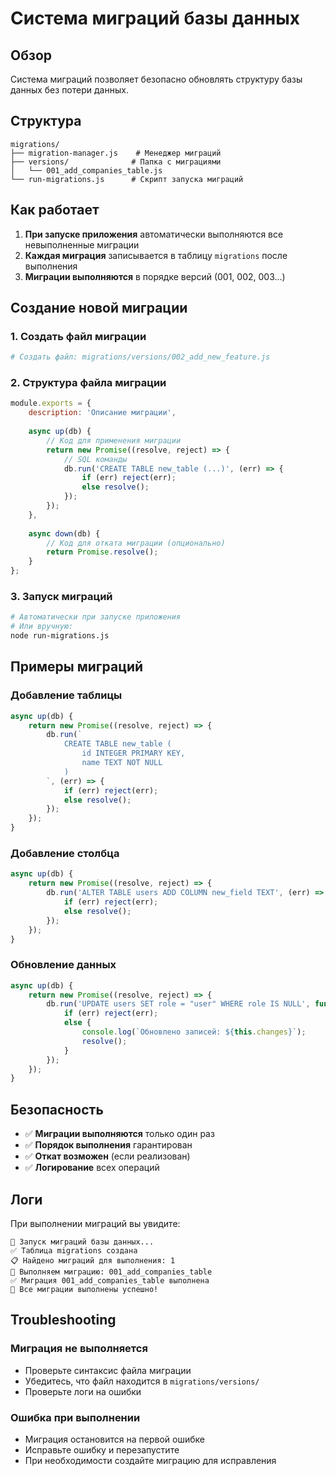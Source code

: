 # Система миграций базы данных

## Обзор

Система миграций позволяет безопасно обновлять структуру базы данных без потери данных.

## Структура

```
migrations/
├── migration-manager.js    # Менеджер миграций
├── versions/              # Папка с миграциями
│   └── 001_add_companies_table.js
└── run-migrations.js      # Скрипт запуска миграций
```

## Как работает

1. **При запуске приложения** автоматически выполняются все невыполненные миграции
2. **Каждая миграция** записывается в таблицу `migrations` после выполнения
3. **Миграции выполняются** в порядке версий (001, 002, 003...)

## Создание новой миграции

### 1. Создать файл миграции
```bash
# Создать файл: migrations/versions/002_add_new_feature.js
```

### 2. Структура файла миграции
```javascript
module.exports = {
    description: 'Описание миграции',
    
    async up(db) {
        // Код для применения миграции
        return new Promise((resolve, reject) => {
            // SQL команды
            db.run('CREATE TABLE new_table (...)', (err) => {
                if (err) reject(err);
                else resolve();
            });
        });
    },
    
    async down(db) {
        // Код для отката миграции (опционально)
        return Promise.resolve();
    }
};
```

### 3. Запуск миграций
```bash
# Автоматически при запуске приложения
# Или вручную:
node run-migrations.js
```

## Примеры миграций

### Добавление таблицы
```javascript
async up(db) {
    return new Promise((resolve, reject) => {
        db.run(`
            CREATE TABLE new_table (
                id INTEGER PRIMARY KEY,
                name TEXT NOT NULL
            )
        `, (err) => {
            if (err) reject(err);
            else resolve();
        });
    });
}
```

### Добавление столбца
```javascript
async up(db) {
    return new Promise((resolve, reject) => {
        db.run('ALTER TABLE users ADD COLUMN new_field TEXT', (err) => {
            if (err) reject(err);
            else resolve();
        });
    });
}
```

### Обновление данных
```javascript
async up(db) {
    return new Promise((resolve, reject) => {
        db.run('UPDATE users SET role = "user" WHERE role IS NULL', function(err) {
            if (err) reject(err);
            else {
                console.log(`Обновлено записей: ${this.changes}`);
                resolve();
            }
        });
    });
}
```

## Безопасность

- ✅ **Миграции выполняются** только один раз
- ✅ **Порядок выполнения** гарантирован
- ✅ **Откат возможен** (если реализован)
- ✅ **Логирование** всех операций

## Логи

При выполнении миграций вы увидите:
```
🚀 Запуск миграций базы данных...
✅ Таблица migrations создана
📋 Найдено миграций для выполнения: 1
🔄 Выполняем миграцию: 001_add_companies_table
✅ Миграция 001_add_companies_table выполнена
🎉 Все миграции выполнены успешно!
```

## Troubleshooting

### Миграция не выполняется
- Проверьте синтаксис файла миграции
- Убедитесь, что файл находится в `migrations/versions/`
- Проверьте логи на ошибки

### Ошибка при выполнении
- Миграция остановится на первой ошибке
- Исправьте ошибку и перезапустите
- При необходимости создайте миграцию для исправления
